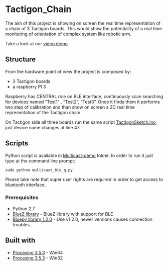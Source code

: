 # Tactigon_Chain

The aim of this project is showing on screen the real time representation of a chain of 3 Tactigon boards.
This would show the potentiality of a real time monitoring of orientation of complex system like robotic arm.

Take a look at our [video demo](https://github.com/TactigonTeam/Advanced-Codes/blob/master/Tactigon_Chain/Tactigon_Chain_Demo.m4v).

## Structure
From the hardware point of view the project is composed by:
* 3 Tactigon boards
* a raspberry PI 3

Raspberry has CENTRAL role on BLE interface, continuously scan searching for devices named “Test1” , “Test2”, “Test3”.
Once it finds them it performs two step of calibration and than show on screen a 2D real time representation of the Tactigon chain.

On Tactigon side all three boards run the same script [TactigonSketch.ino](https://github.com/TactigonTeam/Advanced-Codes/blob/master/Tactigon_Chain/TactigonSketch/TactigonSketch.ino), just device name changes at line 47.
## Scripts

Python script is available in [Multicast-demo](https://github.com/TactigonTeam/Advanced-Codes/tree/master/Tactigon_Chain/Multicast-demo) folder. In order to run it just type at the command line prompt:
```
sudo python multicast_ble_q.py
```
Please take note that super user rights are required in order to get access to bluetooth interface.

### Prerequisites

* Python 2.7
* [BlueZ library](https://learn.adafruit.com/install-bluez-on-the-raspberry-pi/installation) - BlueZ library with support for BLE
* [Bluepy library 1.2.0](https://github.com/IanHarvey/bluepy) - Use v1.2.0, newer versions causes connection troubles... 

## Built with

* [Procesing 3.5.3](http://download.processing.org/processing-3.5.3-windows64.zip) - Win64
* [Procesing 3.5.3](http://download.processing.org/processing-3.5.3-windows32.zip) - Win32
